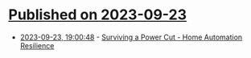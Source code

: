 # [Published on 2023-09-23](index.md)

* [2023-09-23, 19:00:48](https://lobste.rs/s/thn5x6/surviving_power_cut_home_automation) - [Surviving a Power Cut - Home Automation Resilience](https://www.jamesridgway.co.uk/surviving-a-power-cut-home-automation-resilience/)
